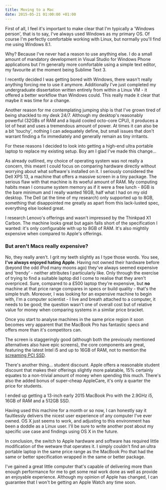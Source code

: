 ```yaml
---
title: Moving to a Mac
date: 2015-05-21 01:00:00 +01:00
---
```


First of all, I feel it's important to make clear that I'm typically a 'Windows person', that is to say, I've always used Windows as my primary OS. Of course I'm perfectly comfortable working with Linux, but normally you'll find me using Windows 8.1.

Why? Because I've never had a reason to use anything else. I do a small amount of mandatory development in Visual Studio for Windows Phone applications but I'm generally more comfortable using a simple text editor, my favourite at the moment being Sublime Text 3.

I recently decided I was getting bored with Windows, there wasn't really anything forcing me to use it anymore. Additionally I've just completed my undergraduate dissertation written entirely from within a Linux VM - it offered a better workflow than Windows could. This really made it clear that maybe it was time for a change.

Another reason for me contemplating jumping ship is that I've grown tired of being shackled to my desk 24/7. Although my desktop's reasonably powerful (32GBs of RAM and a liquid cooled octo-core CPU), it produces a lot of heat and uses a tremendous amount of power. At times it can also be a bit 'touchy', nothing I can adequately define, but small issues that don't warrant finding a fix immediately and generally remain as tiny irritants.

For these reasons I decided to look into getting a high-end ultra portable laptop to replace my existing setup. Boy am I glad I've made this change...

As already outlined, my choice of operating system was not really a concern, this meant I could focus on comparing hardware directly without worrying about what software's installed on it. I seriously considered the Dell XPS 13, a machine that offers a massive screen in a tiny package. The serious flaw with that machine is its woeful amount of RAM. My computing habits mean I consume system memory as if it were a free lunch - 8GB is the bare minimum and I really wanted 16GB, half what I had on my old desktop. The Dell (at the time of my research) only supported up to 8GB, something that disappointed me greatly as apart from this lack-lusted spec, everything else looked great.

I research Lenovo's offerings and wasn't impressed by the Thinkpad X1 Carbon. The machine looks great but again falls short of the specification I wanted: it's only configurable with up to 8GB of RAM. It's also mightily expensive when compared to Apple's offerings.

### But aren't Macs really expensive?

No, they really aren't. I grit my teeth slightly as I type those words. You see, **I've always enjoyed hating Apple**. Having not owned their hardware before (beyond the odd iPod many moons ago) they've always seemed expensive and 'trendy' - neither attributes I particularly like. Only through the exercise of trying to find a suitable laptop did I come to realise that they aren't overpriced. Sure, compared to a £500 laptop they're expensive, but **no** machine at that price range compares in specs or build quality - that's the simple truth. Moreover, I was looking for an expensive machine to begin with, I'm a computer scientist - I live and breath attached to a computer, it needs to be good; the question wasn't one of overall cost but of relative value for money when comparing systems in a similar price bracket.

Once you start to analyse machines in the same price region it soon becomes very apparent that the MacBook Pro has fantastic specs and offers more than it's competitors can.

The screen is staggeringly good (although both the previously mentioned alternatives also have epic screens), the core components are great, featuring the latest Intel i5 and up to 16GB of RAM, not to mention the [screaming PCI SSD](http://www.computerworld.com/article/2900330/holy-smoke-the-new-macbook-literally-is-twice-as-fast.html).

There's another thing... student discount. Apple offers a reasonable student discount that makes their offerings slightly more palatable, 15% certainly equates to a non-trivial amount of money when spending this much. There's also the added bonus of super-cheap AppleCare, it's only a quarter the price for students.

I ended up getting a 13-inch early 2015 MacBook Pro with the 2.9GHz i5, 16GB of RAM and a 512GB SSD.

Having used this machine for a month or so now, I can honestly say it faultlessly delivers the nicest user experience of any computer I've ever owned. OS X just seems to work, and adjusting to this environment has been a doddle as a Linux user. I'll be sure to write another post about my specific use case and findings using OS X in the future.

In conclusion, the switch to Apple hardware and software has required little modification of the wetware that operates it. I simply couldn't find an ultra portable laptop in the same price range as the MacBook Pro that had the same or better specification wrapped in the same or better package.

I've gained a great little computer that's capable of delivering more than enough performance for me to get some real work done as well as provide an enjoyable experience. Although my opinion of Apple has changed, I can guarantee that I won't be getting an Apple Watch any time soon.